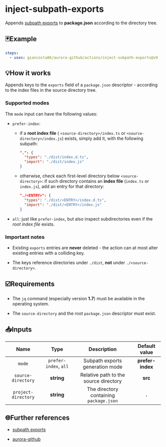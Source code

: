 # inject-subpath-exports

Appends [subpath exports](https://nodejs.org/api/packages.html#subpath-exports) to **package.json** according to the directory tree.

## 🃏Example

```yaml
steps:
  - uses: giancosta86/aurora-github/actions/inject-subpath-exports@v9
```

## 💡How it works

Appends keys to the `exports` field of a `package.json` descriptor - according to the index files in the source directory tree.

### Supported modes

The `mode` input can have the following values:

- `prefer-index`:

  - if a **root index file** ( `<source-directory>/index.ts` or `<source-directory>/index.js`) exists, simply add it, with the following subpath:

    ```json
    ".": {
      "types": "./dist/index.d.ts",
      "import": "./dist/index.js"
    }
    ```

  - otherwise, check each first-level directory below `<source-directory>`: if such directory contains an **index file** (`index.ts` or `index.js`), add an entry for that directory:

    ```json
    "./<ENTRY>": {
      "types": "./dist/<ENTRY>/index.d.ts",
      "import": "./dist/<ENTRY>/index.js"
    }
    ```

- `all`: just like `prefer-index`, but also inspect subdirectories even if the _root index file_ exists.

### Important notes

- Existing `exports` entries are **never** deleted - the action can at most alter existing entries with a colliding key.

- The keys reference directories under `./dist`, **not** under `./<source-directory>`.

## ☑️Requirements

- The `jq` command (especially version **1.7**) must be available in the operating system.

- The `source-directory` and the root `package.json` descriptor must exist.

## 📥Inputs

|        Name         |         Type          |               Description               |  Default value   |
| :-----------------: | :-------------------: | :-------------------------------------: | :--------------: |
|       `mode`        | `prefer-index`, `all` |     Subpath exports generation mode     | **prefer-index** |
| `source-directory`  |      **string**       |  Relative path to the source directory  |     **src**      |
| `project-directory` |      **string**       | The directory containing `package.json` |      **.**       |

## 🌐Further references

- [subpath exports](https://nodejs.org/api/packages.html#subpath-exports)

- [aurora-github](../../README.md)
